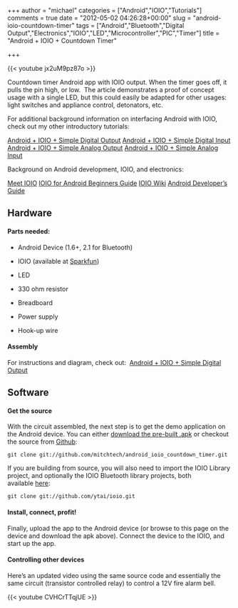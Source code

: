 +++
author = "michael"
categories = ["Android","IOIO","Tutorials"]
comments = true
date = "2012-05-02 04:26:28+00:00"
slug = "android-ioio-countdown-timer"
tags = ["Android","Bluetooth","Digital Output","Electronics","IOIO","LED","Microcontroller","PIC","Timer"]
title = "Android + IOIO + Countdown Timer"

+++

{{< youtube jx2uM9pz87o >}}

Countdown timer Android app with IOIO output. When the timer goes off, it pulls the pin high, or low.  The article demonstrates a proof of concept usage with a single LED, but this could easily be adapted for other usages: light switches and appliance control, detonators, etc.

For additional background information on interfacing Android with IOIO, check out my other introductory tutorials:

[Android + IOIO + Simple Digital Output](http://mitchtech.net/android-ioio-simple-digital-output/)
[Android + IOIO + Simple Digital Input](http://mitchtech.net/android-ioio-simple-digital-input/)
[Android + IOIO + Simple Analog Output](http://mitchtech.net/android-ioio-simple-analog-output/)
[Android + IOIO + Simple Analog Input](http://mitchtech.net/android-ioio-simple-analog-input/)

Background on Android development, IOIO, and electronics:

[Meet IOIO](http://ytai-mer.blogspot.com/2011/04/meet-ioio-io-for-android.html)
[IOIO for Android Beginners Guide](http://www.sparkfun.com/tutorials/280)
[IOIO Wiki](https://github.com/ytai/ioio/wiki)
[Android Developer’s Guide](http://developer.android.com/guide/index.html)

## Hardware

#### Parts needed:

  * Android Device (1.6+, 2.1 for Bluetooth)

  * IOIO (available at [Sparkfun](http://www.sparkfun.com/products/10748))

  * LED

  * 330 ohm resistor

  * Breadboard

  * Power supply

  * Hook-up wire

#### Assembly

For instructions and diagram, check out:  [Android + IOIO + Simple Digital Output](http://mitchtech.net/android-ioio-simple-digital-output/)

## Software

#### Get the source

With the circuit assembled, the next step is to get the demo application on the Android device. You can either [download the pre-built .apk](http://mitch-tech.appspot.com/ioio/IOIOCountdownTimer.apk) or checkout the source from [Github](https://github.com/mitchtech/android_ioio_countdown_timer):

```
git clone git://github.com/mitchtech/android_ioio_countdown_timer.git
```

If you are building from source, you will also need to import the IOIO Library project, and optionally the IOIO Bluetooth library projects, both available [here](https://github.com/ytai/ioio):

```
git clone git://github.com/ytai/ioio.git
```

#### Install, connect, profit!

Finally, upload the app to the Android device (or browse to this page on the device and download the apk above). Connect the device to the IOIO, and start up the app.

#### Controlling other devices

Here’s an updated video using the same source code and essentially the same circuit (transistor controlled relay) to control a 12V fire alarm bell.

{{< youtube CVHCrTTqjUE >}}
